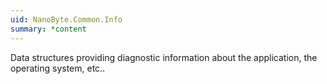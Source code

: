 ```yaml
---
uid: NanoByte.Common.Info
summary: *content
---
```

Data structures providing diagnostic information about the application, the operating system, etc..
